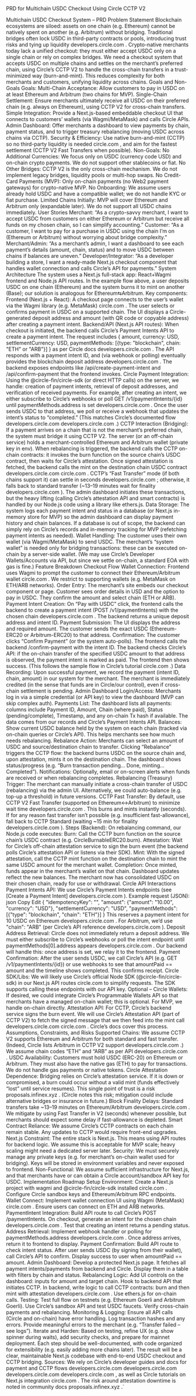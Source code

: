 PRD for Multichain USDC Checkout Using Circle CCTP V2

Multichain USDC Checkout System – PRD
Problem Statement
Blockchain ecosystems are siloed: assets on one chain (e.g. Ethereum) cannot be natively spent on another (e.g. Arbitrum) without bridging. Traditional bridges often lock USDC in third-party contracts or pools, introducing trust risks and tying up liquidity
developers.circle.com
. Crypto-native merchants today lack a unified checkout: they must either accept USDC only on a single chain or rely on complex bridges. We need a checkout system that accepts USDC on multiple chains and settles on the merchant’s preferred chain, using Circle’s CCTP V2 to handle the cross-chain transfers in a trust-minimized way (burn-and-mint). This reduces complexity for both merchants and customers, unifying liquidity across chains.
Goals and Non-Goals
Goals:
Multi-Chain Acceptance: Allow customers to pay in USDC on at least Ethereum and Arbitrum (two chains for MVP).
Single-Chain Settlement: Ensure merchants ultimately receive all USDC on their preferred chain (e.g. always on Ethereum), using CCTP V2 for cross-chain transfers.
Simple Integration: Provide a Next.js-based embeddable checkout UI that connects to customers’ wallets (via Wagmi/MetaMask) and calls Circle APIs.
Admin Dashboard: Offer merchants a dashboard to view payments by chain, payment status, and to trigger treasury rebalancing (moving USDC across chains via CCTP).
Security & Efficiency: Use native burn-and-mint (CCTP) so no third-party liquidity is needed
circle.com
, and aim for the fastest settlement (CCTP V2 Fast Transfers when possible).
Non-Goals:
No Additional Currencies: We focus only on USDC (currency code USD) and on-chain crypto payments. We do not support other stablecoins or fiat.
No Other Bridges: CCTP V2 is the only cross-chain mechanism. We do not implement legacy bridges, liquidity pools or multi-hop swaps.
No Credit-Card Payments (MVP): Only on-chain payments (no Web2 payment gateways) for crypto-native MVP.
No Onboarding: We assume users already hold USDC and have a compatible wallet; we do not handle KYC or fiat purchase.
Limited Chains Initially: MVP will cover Ethereum and Arbitrum only (expandable later). We do not support all USDC chains immediately.
User Stories
Merchant: “As a crypto-savvy merchant, I want to accept USDC from customers on either Ethereum or Arbitrum but receive all funds on my chosen chain, so I can simplify accounting.”
Customer: “As a customer, I want to pay for a purchase in USDC using the chain I’m on (Ethereum or Arbitrum) without worrying about bridge complexity.”
Merchant/Admin: “As a merchant’s admin, I want a dashboard to see each payment’s details (amount, chain, status) and to move USDC between chains if balances are uneven.”
Developer/Integrator: “As a developer building a store, I want a ready-made Next.js checkout component that handles wallet connection and calls Circle’s API for payments.”
System Architecture
The system uses a Next.js full-stack app: React+Wagmi frontend and Node.js API routes. In the example flow above, a user deposits USDC on one chain (Ethereum) and the system burns it to mint on another (Base); our solution is analogous for Ethereum⇆Arbitrum. Key components:
Frontend (Next.js + React): A checkout page connects to the user’s wallet via the Wagmi library (e.g. MetaMask)
circle.com
. The user selects or confirms payment in USDC on a supported chain. The UI displays a Circle-generated deposit address and amount (with QR code or copyable address) after creating a payment intent.
Backend/API (Next.js API routes): When checkout is initiated, the backend calls Circle’s Payment Intents API to create a payment intent. The request includes { amount, currency: USD, settlementCurrency: USD, paymentMethods: [{type: "blockchain", chain: "ETH" or "ARB"}] } as per Circle docs
developers.circle.com
. The API responds with a payment intent ID, and (via webhook or polling) eventually provides the blockchain deposit address
developers.circle.com
. The backend exposes endpoints like /api/create-payment-intent and /api/confirm-payment that the frontend invokes.
Circle Payment Integration: Using the @circle-fin/circle-sdk (or direct HTTP calls) on the server, we handle: creation of payment intents, retrieval of deposit addresses, and verification of received payments. For example, after creating an intent, we either subscribe to Circle’s webhooks or poll GET /v1/paymentIntents/{id} until paymentMethods.address is set
developers.circle.com
. Once the user sends USDC to that address, we poll or receive a webhook that updates the intent’s status to “completed.” (This matches Circle’s documented flow
developers.circle.com
developers.circle.com
.)
CCTP Interaction (Bridging): If a payment arrives on a chain that is not the merchant’s preferred chain, the system must bridge it using CCTP V2. The server (or an off-chain service) holds a merchant-controlled Ethereum and Arbitrum wallet (private key in env). When rebalancing is triggered, the backend calls the CCTP on-chain contracts: it invokes the burn function on the source chain’s USDC contract, then waits for Circle’s attestation. Once signed attestation is fetched, the backend calls the mint on the destination chain USDC contract
developers.circle.com
circle.com
. CCTP’s “Fast Transfer” mode (if both chains support it) can settle in seconds
developers.circle.com
; otherwise, it falls back to standard transfer (~13–19 minutes wait for finality
developers.circle.com
). The admin dashboard initiates these transactions, but the heavy lifting (calling Circle’s attestation API and smart contracts) is handled by our Node.js code using a library like ethers.js.
Data Storage: The system logs each payment intent and status in a database (or Next.js in-memory store for MVP) so the admin dashboard can display payment history and chain balances. If a database is out of scope, the backend can simply rely on Circle’s records and in-memory tracking for MVP (refetching payment intents as needed).
Wallet Handling: The customer uses their own wallet (via Wagmi/MetaMask) to send USDC. The merchant’s “system wallet” is needed only for bridging transactions: these can be executed on-chain by a server-side wallet. (We may use Circle’s Developer Wallets/Accounts via API, but since we settle on-chain, a standard EOA with gas is fine.)
Feature Breakdown
Checkout Flow
Wallet Connection: Frontend uses Wagmi to prompt the customer to connect their Ethereum/Arbitrum wallet
circle.com
. We restrict to supporting wallets (e.g. MetaMask on ETH/ARB networks).
Order Entry: The merchant’s site embeds our checkout component or page. Customer sees order details in USD and the option to pay in USDC. They confirm the amount and select chain (ETH or ARB).
Payment Intent Creation: On “Pay with USDC” click, the frontend calls the backend to create a payment intent (POST /v1/paymentIntents) with the chosen chain
developers.circle.com
. The backend returns a unique deposit address and intent ID.
Payment Submission: The UI displays the address and required amount. The customer sends the exact USDC (Ethereum-ERC20 or Arbitrum-ERC20) to that address.
Confirmation: The customer clicks “Confirm Payment” (or the system auto-polls). The frontend calls the backend /confirm-payment with the intent ID. The backend checks Circle’s API: if the on-chain transfer of the specified USDC amount to that address is observed, the payment intent is marked as paid. The frontend then shows success. (This follows the sample flow in Circle’s tutorial
circle.com
.)
Data Recording: Upon successful payment, we record the payment (intent ID, chain, amount) in our system for the merchant. The merchant is immediately credited (in the sense that funds are in Circle/our control), even if cross-chain settlement is pending.
Admin Dashboard
Login/Access: Merchants log in via a simple credential (or API key) to view the dashboard (MVP can skip complex auth).
Payments List: The dashboard lists all payments: columns include Payment ID, Amount, Chain (where paid), Status (pending/complete), Timestamp, and any on-chain Tx hash if available. The data comes from our records and Circle’s Payment Intents API.
Balances: Show current USDC balance held by the system on each chain (tracked via on-chain queries or Circle’s API). This helps merchants see how much needs rebalancing.
Rebalance Action: Merchants can select an amount of USDC and source/destination chain to transfer. Clicking “Rebalance” triggers the CCTP flow: the backend burns USDC on the source chain and, upon attestation, mints it on the destination chain. The dashboard shows status/progress (e.g. “Burn transaction pending… Done, minting… Completed”).
Notifications: Optionally, email or on-screen alerts when funds are received or when rebalancing completes.
Rebalancing (Treasury)
Trigger: The merchant can manually initiate a cross-chain transfer of USDC (rebalancing) via the admin UI. Alternatively, we could auto-balance (e.g. top-up a threshold) in future versions.
CCTP Fast Transfer: By default, use CCTP V2 Fast Transfer (supported on Ethereum↔Arbitrum) to minimize wait time
developers.circle.com
. This burns and mints instantly (seconds). If for any reason fast transfer isn’t possible (e.g. insufficient fast-allowance), fall back to CCTP Standard (waiting ~15 min for finality
developers.circle.com
).
Steps (Backend): On rebalancing command, our Node.js code executes:
Burn: Call the CCTP burn function on the source chain’s USDC contract (e.g. CircleBurnableERC20.burn).
Attestation: Wait for Circle’s off-chain attestation service to sign the burn event (the backend polls Circle’s attestation API or listens via their SDK).
Mint: With the signed attestation, call the CCTP mint function on the destination chain to mint the same USDC amount for the merchant wallet.
Completion: Once minted, funds appear in the merchant’s wallet on that chain. Dashboard updates reflect the new balances. The merchant now has consolidated USDC on their chosen chain, ready for use or withdrawal.
Circle API Interactions
Payment Intents API: We use Circle’s Payment Intents endpoints (see [Create a Payment Intent]
developers.circle.com
). Example request (JSON):
json
Copy
Edit
{
  "idempotencyKey": "<UUID>",
  "amount": {"amount": "10.00", "currency": "USD"},
  "settlementCurrency": "USD",
  "paymentMethods": [{"type": "blockchain", "chain": "ETH"}]
}
This reserves a payment intent for 10 USDC on Ethereum
developers.circle.com
. For Arbitrum, we’d use "chain": "ARB" (per Circle’s API reference
developers.circle.com
).
Deposit Address Retrieval: Circle does not immediately return a deposit address. We must either subscribe to Circle’s webhooks or poll the intent endpoint until paymentMethods[0].address appears
developers.circle.com
. Our backend will handle this: once address is set, we relay it to the frontend.
Payment Confirmation: After the user sends USDC, we call Circle’s API (e.g. GET /v1/paymentIntents/{id}) or use webhooks to see that amountPaid == amount and the timeline shows completed. This confirms receipt.
Circle SDK/Libs: We will likely use Circle’s official Node SDK (@circle-fin/circle-sdk) in our Next.js API routes
circle.com
 to simplify requests. The SDK supports calling these endpoints with our API key.
Optional – Circle Wallets: If desired, we could integrate Circle’s Programmable Wallets API so that merchants have a managed on-chain wallet; this is optional. For MVP, we handle on-chain directly.
Attestation API: For CCTP, Circle’s backend service signs the burn event. We will use Circle’s Attestation API (part of CCTP V2) to fetch the signed message that we then feed into the mint call
developers.circle.com
circle.com
. Circle’s docs cover this process.
Assumptions, Constraints, and Risks
Supported Chains: We assume CCTP V2 supports Ethereum and Arbitrum for both standard and fast transfer. (Indeed, Circle lists Arbitrum in CCTP V2 support
developers.circle.com
.) We assume chain codes “ETH” and “ARB” as per API
developers.circle.com
.
USDC Availability: Customers must hold USDC (ERC-20) on Ethereum or Arbitrum. They must also have the native gas (ETH) to pay for transactions. We do not handle gas payments or native tokens.
Circle Attestation Dependence: Bridging relies on Circle’s attestation service. If it is down or compromised, a burn could occur without a valid mint (funds effectively “lost” until service resumes). This single point of trust is a risk
proposals.infinex.xyz
. (Circle notes this risk; mitigation could include alternative bridges or insurance in future.)
Block Finality Delays: Standard transfers take ~13–19 minutes on Ethereum/Arbitrum
developers.circle.com
. We mitigate by using Fast Transfer in V2 (seconds) whenever possible, but merchants should expect some delay if fast-allowance is depleted.
Smart Contract Reliance: We assume Circle’s CCTP contracts on each chain remain stable. Any updates to CCTP would require front-end upgrades.
Next.js Constraint: The entire stack is Next.js. This means using API routes for backend logic. We assume this is acceptable for MVP scale; heavy scaling might need a dedicated server later.
Security: We must securely manage any private keys (e.g. for merchant’s on-chain wallet used for bridging). Keys will be stored in environment variables and never exposed to frontend.
Non-Functional: We assume sufficient infrastructure for Next.js, and that merchants have or can obtain a Circle account/sandbox API key for USDC.
Implementation Roadmap
Setup Environment: Create a Next.js project with wagmi and @circle-fin/circle-sdk installed
circle.com
. Configure Circle sandbox keys and Ethereum/Arbitrum RPC endpoints.
Wallet Connect: Implement wallet connection UI using Wagmi (MetaMask)
circle.com
. Ensure users can connect on ETH and ARB networks.
PaymentIntent Integration: Build API route to call Circle’s POST /paymentIntents. On checkout, generate an intent for the chosen chain
developers.circle.com
. Test that creating an intent returns a pending status.
Address Retrieval: Implement webhook handler or polling for paymentMethods.address
developers.circle.com
. Once address arrives, return it to frontend to display.
Payment Confirmation: Build API route to check intent status. After user sends USDC (by signing from their wallet), call Circle’s API to confirm. Display success to user when amountPaid == amount.
Admin Dashboard: Develop a protected Next.js page. It fetches all payment intents/payments from backend and Circle. Display them in a table with filters by chain and status.
Rebalancing Logic: Add UI controls on the dashboard: inputs for amount and target chain. Hook to backend API that initiates CCTP. In backend, write logic to call CCTP contracts: burn and then mint with attestation
developers.circle.com
. Use ethers.js for on-chain calls.
Testing: Test full flow on testnets (e.g. Ethereum Goerli and Arbitrum Goerli). Use Circle’s sandbox API and test USDC faucets. Verify cross-chain payments and rebalancing.
Monitoring & Logging: Ensure all API calls (Circle and on-chain) have error handling. Log transaction hashes and any errors. Provide meaningful errors to the merchant (e.g. “Transfer failed – see logs”).
Iterate and Harden: Based on testing, refine UX (e.g. show spinner during waits), add security checks, and prepare for mainnet deployment.
Each step should be well-documented, with code organized for extensibility (e.g. easily adding more chains later). The result will be a clear, maintainable Next.js codebase with end-to-end USDC checkout and CCTP bridging. Sources: We rely on Circle’s developer guides and docs for payment and CCTP flows
developers.circle.com
developers.circle.com
developers.circle.com
developers.circle.com
, as well as Circle tutorials on Next.js integration
circle.com
. The risk around attestation downtime is noted in community docs
proposals.infinex.xyz
.`